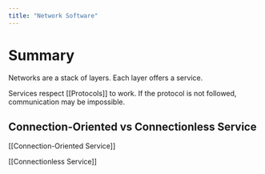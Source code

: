 ```yaml
---
title: "Network Software"
---
```


# Summary

Networks are a stack of layers. Each layer offers a service.

Services respect [[Protocols]] to work. If the protocol is not followed, communication may be impossible.

## Connection-Oriented vs Connectionless Service 

[[Connection-Oriented Service]]

[[Connectionless Service]]